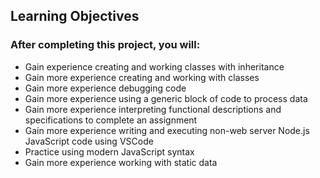 ## Learning Objectives

### After completing this project, you will:

- Gain experience creating and working classes with inheritance
- Gain more experience creating and working with classes
- Gain more experience debugging code
- Gain more experience using a generic block of code to process data
- Gain more experience interpreting functional descriptions and specifications to complete an assignment
- Gain more experience writing and executing non-web server Node.js JavaScript code using VSCode
- Practice using modern JavaScript syntax
- Gain more experience working with static data
